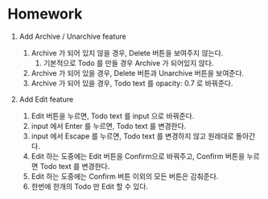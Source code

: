 # Homework

1. Add Archive / Unarchive feature

   1. Archive 가 되어 있지 않을 경우, Delete 버튼을 보여주지 않는다.
      1. 기본적으로 Todo 를 만들 경우 Archive 가 되어있지 않다.
   2. Archive 가 되어 있을 경우, Delete 버튼과 Unarchive 버튼을 보여준다.
   3. Archive 가 되어 있을 경우, Todo text 를 opacity: 0.7 로 바꿔준다.

2. Add Edit feature

   1. Edit 버튼을 누르면, Todo text 를 input 으로 바꿔준다.
   2. input 에서 Enter 를 누르면, Todo text 를 변경한다.
   3. input 에서 Escape 를 누르면, Todo text 를 변경하지 않고 원래대로 돌아간다.
   4. Edit 하는 도중에는 Edit 버튼을 Confirm으로 바꿔주고, Confirm 버튼을 누르면 Todo text 를 변경한다.
   5. Edit 하는 도중에는 Confirm 버튼 이외의 모든 버튼은 감춰준다.
   6. 한번에 한개의 Todo 만 Edit 할 수 있다.
